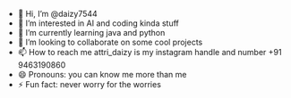 - 👋 Hi, I’m @daizy7544
- 👀 I’m interested in AI and coding kinda stuff
- 🌱 I’m currently learning java and python
- 💞️ I’m looking to collaborate on some cool projects
- 📫 How to reach me attri_daizy is my instagram handle and number +91 9463190860
- 😄 Pronouns: you can know me more than me
- ⚡ Fun fact: never worry for the worries 

<!---
daizy7544/daizy7544 is a ✨ special ✨ repository because its `README.md` (this file) appears on your GitHub profile.
You can click the Preview link to take a look at your changes.
--->

